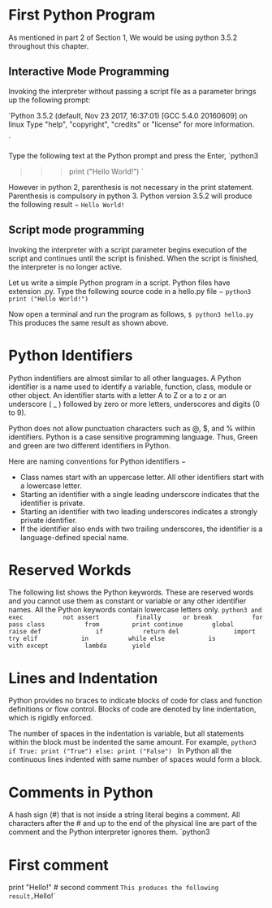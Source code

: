 # First Python Program

As mentioned in part 2 of Section 1, We would be using python 3.5.2 throughout this chapter.

## Interactive Mode Programming
Invoking the interpreter without passing a script file as a parameter brings up the following prompt:

`Python 3.5.2 (default, Nov 23 2017, 16:37:01)
[GCC 5.4.0 20160609] on linux
Type "help", "copyright", "credits" or "license" for more information.
>>>
`

Type the following text at the Python prompt and press the Enter,
`python3
>>> print ("Hello World!")
`

However in python 2, parenthesis is not necessary in the print statement. Parenthesis is compulsory in python 3. Python version 3.5.2 will produce the following result −
`Hello World!`


## Script mode programming

Invoking the interpreter with a script parameter begins execution of the script and continues until the script is finished. When the script is finished, the interpreter is no longer active.

Let us write a simple Python program in a script. Python files have extension .py. Type the following source code in a hello.py file −
`python3
print ("Hello World!")
`

Now open a terminal and run the program as follows,
`$ python3 hello.py`
This produces the same result as shown above.

# Python Identifiers
Python indentifiers are almost similar to all other languages. A Python identifier is a name used to identify a variable, function, class, module or other object. An identifier starts with a letter A to Z or a to z or an underscore ( _ ) followed by zero or more letters, underscores and digits (0 to 9).

Python does not allow punctuation characters such as @, $, and % within identifiers. Python is a case sensitive programming language. Thus, Green and green are two different identifiers in Python.

Here are naming conventions for Python identifiers −
* Class names start with an uppercase letter. All other identifiers start with a lowercase letter.
* Starting an identifier with a single leading underscore indicates that the identifier is private.
* Starting an identifier with two leading underscores indicates a strongly private identifier.
* If the identifier also ends with two trailing underscores, the identifier is a language-defined special name.

# Reserved Workds
The following list shows the Python keywords. These are reserved words and you cannot use them as constant or variable or any other identifier names. All the Python keywords contain lowercase letters only.
`python3
and	            exec    	   not
assert	        finally      or
break         	for          pass
class         	from         print
continue        global       raise
def         	  if           return
del         	  import       try
elif          	in           while
else          	is           with
except          lambda       yield
`

# Lines and Indentation
Python provides no braces to indicate blocks of code for class and function definitions or flow control. Blocks of code are denoted by line indentation, which is rigidly enforced.

The number of spaces in the indentation is variable, but all statements within the block must be indented the same amount. For example,
`python3
if True:
   print ("True")
else:
   print ("False")
`
In Python all the continuous lines indented with same number of spaces would form a block.

# Comments in Python
A hash sign (#) that is not inside a string literal begins a comment. All characters after the # and up to the end of the physical line are part of the comment and the Python interpreter ignores them.
`python3
# First comment
print "Hello!" # second comment
`
This produces the following result,
`Hello!`
